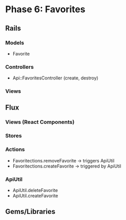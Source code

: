 # Phase 6: Favorites

## Rails
### Models
* Favorite

### Controllers
* Api::FavoritesController (create, destroy)

### Views

## Flux
### Views (React Components)

### Stores

### Actions
* Favoritections.removeFavorite -> triggers ApiUtil
* Favoritections.createFavorite -> triggered by ApiUtil

### ApiUtil
* ApiUtil.deleteFavorite
* ApiUtil.createFavorite
## Gems/Libraries
